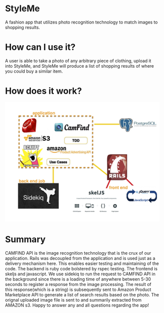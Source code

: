 StyleMe
=======
A fashion app that utilizes photo recognition technology to match images to shopping results.

How can I use it?
=======
A user is able to take a photo of any arbitrary piece of clothing, upload it into StyleMe, and StyleMe will produce a list of shopping results of where you could buy a similar item. 


How does it work?
=======

![alt text](https://github.com/snly2386/StyleMe/blob/master/web/app/assets/images/styleme_dia.jpg)

Summary
=======

CAMFIND API is the image recognition technology that is the crux of our application. Rails was decoupled from the application and is used just as a delivery mechanism here.  This enables easier testing and maintaining of the code.  The backend is ruby code bolstered by rspec testing.  The frontend is skeljs and javascript.  We use sidekiq to run the request to CAMFIND API in the background since there is a loading time of anywhere between 5-30 seconds to register a response from the image processing.  The result of this response(which is a string) is subsequently sent to Amazon Product Marketplace API to generate a list of search results based on the photo.  The orignal uploaded image file is sent to and summarily extracted from AMAZON s3.  Happy to answer any and all questions regarding the app!

